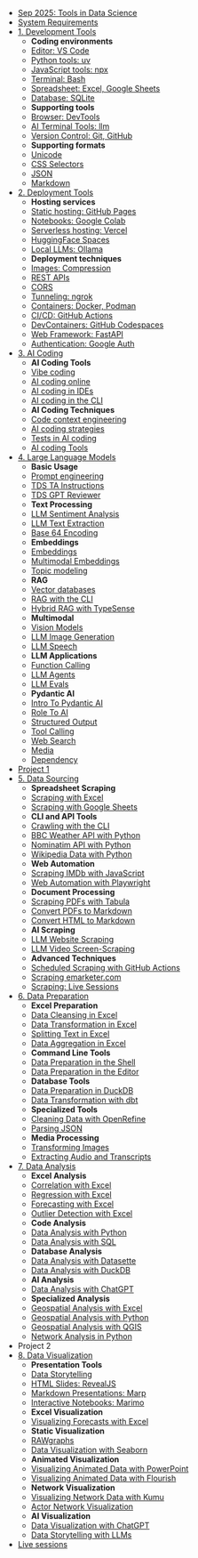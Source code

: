 - [Sep 2025: Tools in Data Science](README.md)
- [System Requirements](system-requirements.md)
- [1. Development Tools](development-tools.md)
  - **Coding environments**
  - [Editor: VS Code](vscode.md)
  - [Python tools: uv](uv.md)
  - [JavaScript tools: npx](npx.md)
  - [Terminal: Bash](bash.md)
  - [Spreadsheet: Excel, Google Sheets](spreadsheets.md)
  - [Database: SQLite](sqlite.md)
  - **Supporting tools**
  - [Browser: DevTools](devtools.md)
  - [AI Terminal Tools: llm](llm.md)
  - [Version Control: Git, GitHub](git.md)
  - **Supporting formats**
  - [Unicode](unicode.md)
  - [CSS Selectors](css-selectors.md)
  - [JSON](json.md)
  - [Markdown](markdown.md)
- [2. Deployment Tools](deployment-tools.md)
  - **Hosting services**
  - [Static hosting: GitHub Pages](github-pages.md)
  - [Notebooks: Google Colab](colab.md)
  - [Serverless hosting: Vercel](vercel.md)
  - [HuggingFace Spaces](huggingface-spaces.md)
  - [Local LLMs: Ollama](ollama.md)
  - **Deployment techniques**
  - [Images: Compression](image-compression.md)
  - [REST APIs](rest-apis.md)
  - [CORS](cors.md)
  - [Tunneling: ngrok](ngrok.md)
  - [Containers: Docker, Podman](docker.md)
  - [CI/CD: GitHub Actions](github-actions.md)
  - [DevContainers: GitHub Codespaces](github-codespaces.md)
  - [Web Framework: FastAPI](fastapi.md)
  - [Authentication: Google Auth](google-auth.md)
- [3. AI Coding](ai-coding.md)
  - **AI Coding Tools**
  - [Vibe coding](vibe-coding.md)
  - [AI coding online](ai-coding-online.md)
  - [AI coding in IDEs](ai-coding-ide.md)
  - [AI coding in the CLI](ai-coding-cli.md)
  - **AI Coding Techniques**
  - [Code context engineering](ai-coding-context.md)
  - [AI coding strategies](ai-coding-strategies.md)
  - [Tests in AI coding](ai-coding-tests.md)
  - [AI coding Tools](ai-coding-tools.md)
- [4. Large Language Models](large-language-models.md)
  - **Basic Usage**
  - [Prompt engineering](prompt-engineering.md)
  - [TDS TA Instructions](tds-ta-instructions.md)
  - [TDS GPT Reviewer](tds-gpt-reviewer.md)
  - **Text Processing**
  - [LLM Sentiment Analysis](llm-sentiment-analysis.md)
  - [LLM Text Extraction](llm-text-extraction.md)
  - [Base 64 Encoding](base64-encoding.md)
  - **Embeddings**
  - [Embeddings](embeddings.md)
  - [Multimodal Embeddings](multimodal-embeddings.md)
  - [Topic modeling](topic-modeling.md)
  - **RAG**
  - [Vector databases](vector-databases.md)
  - [RAG with the CLI](rag-cli.md)
  - [Hybrid RAG with TypeSense](hybrid-rag-typesense.md)
  - **Multimodal**
  - [Vision Models](vision-models.md)
  - [LLM Image Generation](llm-image-generation.md)
  - [LLM Speech](llm-speech.md)
  - **LLM Applications**
  - [Function Calling](function-calling.md)
  - [LLM Agents](llm-agents.md)
  - [LLM Evals](llm-evals.md)
  - **Pydantic AI**
  - [Intro To Pydantic AI](PydanticAI/1_basic.md)
  - [Role To AI](PydanticAI/2_sys_ins.md)
  - [Structured Output](PydanticAI/3_output.md)
  - [Tool Calling](PydanticAI/4_tool_calling.md)
  - [Web Search](PydanticAI/5_websearch.md)
  - [Media](PydanticAI/6_media.md)
  - [Dependency](PydanticAI/7_dep.md)
- [Project 1](project-llm-code-deployment.md)
- [5. Data Sourcing](data-sourcing.md)
  - **Spreadsheet Scraping**
  - [Scraping with Excel](scraping-with-excel.md)
  - [Scraping with Google Sheets](scraping-with-google-sheets.md)
  - **CLI and API Tools**
  - [Crawling with the CLI](crawling-cli.md)
  - [BBC Weather API with Python](bbc-weather-api-with-python.md)
  - [Nominatim API with Python](nominatim-api-with-python.md)
  - [Wikipedia Data with Python](wikipedia-data-with-python.md)
  - **Web Automation**
  - [Scraping IMDb with JavaScript](scraping-imdb-with-javascript.md)
  - [Web Automation with Playwright](web-automation-with-playwright.md)
  - **Document Processing**
  - [Scraping PDFs with Tabula](scraping-pdfs-with-tabula.md)
  - [Convert PDFs to Markdown](convert-pdfs-to-markdown.md)
  - [Convert HTML to Markdown](convert-html-to-markdown.md)
  - **AI Scraping**
  - [LLM Website Scraping](llm-website-scraping.md)
  - [LLM Video Screen-Scraping](llm-video-screen-scraping.md)
  - **Advanced Techniques**
  - [Scheduled Scraping with GitHub Actions](scheduled-scraping-with-github-actions.md)
  - [Scraping emarketer.com](scraping-emarketer.md)
  - [Scraping: Live Sessions](scraping-live-sessions.md)
- [6. Data Preparation](data-preparation.md)
  - **Excel Preparation**
  - [Data Cleansing in Excel](data-cleansing-in-excel.md)
  - [Data Transformation in Excel](data-transformation-in-excel.md)
  - [Splitting Text in Excel](splitting-text-in-excel.md)
  - [Data Aggregation in Excel](data-aggregation-in-excel.md)
  - **Command Line Tools**
  - [Data Preparation in the Shell](data-preparation-in-the-shell.md)
  - [Data Preparation in the Editor](data-preparation-in-the-editor.md)
  - **Database Tools**
  - [Data Preparation in DuckDB](data-preparation-in-duckdb.md)
  - [Data Transformation with dbt](dbt.md)
  - **Specialized Tools**
  - [Cleaning Data with OpenRefine](cleaning-data-with-openrefine.md)
  - [Parsing JSON](parsing-json.md)
  - **Media Processing**
  - [Transforming Images](transforming-images.md)
  - [Extracting Audio and Transcripts](extracting-audio-and-transcripts.md)
- [7. Data Analysis](data-analysis.md)
  - **Excel Analysis**
  - [Correlation with Excel](correlation-with-excel.md)
  - [Regression with Excel](regression-with-excel.md)
  - [Forecasting with Excel](forecasting-with-excel.md)
  - [Outlier Detection with Excel](outlier-detection-with-excel.md)
  - **Code Analysis**
  - [Data Analysis with Python](data-analysis-with-python.md)
  - [Data Analysis with SQL](data-analysis-with-sql.md)
  - **Database Analysis**
  - [Data Analysis with Datasette](data-analysis-with-datasette.md)
  - [Data Analysis with DuckDB](data-analysis-with-duckdb.md)
  - **AI Analysis**
  - [Data Analysis with ChatGPT](data-analysis-with-chatgpt.md)
  - **Specialized Analysis**
  - [Geospatial Analysis with Excel](geospatial-analysis-with-excel.md)
  - [Geospatial Analysis with Python](geospatial-analysis-with-python.md)
  - [Geospatial Analysis with QGIS](geospatial-analysis-with-qgis.md)
  - [Network Analysis in Python](network-analysis-in-python.md)
- Project 2
- [8. Data Visualization](data-visualization.md)
  - **Presentation Tools**
  - [Data Storytelling](data-storytelling.md)
  - [HTML Slides: RevealJS](revealjs.md)
  - [Markdown Presentations: Marp](marp.md)
  - [Interactive Notebooks: Marimo](marimo.md)
  - **Excel Visualization**
  - [Visualizing Forecasts with Excel](visualizing-forecasts-with-excel.md)
  - **Static Visualization**
  - [RAWgraphs](rawgraphs.md)
  - [Data Visualization with Seaborn](data-visualization-with-seaborn.md)
  - **Animated Visualization**
  - [Visualizing Animated Data with PowerPoint](visualizing-animated-data-with-powerpoint.md)
  - [Visualizing Animated Data with Flourish](visualizing-animated-data-with-flourish.md)
  - **Network Visualization**
  - [Visualizing Network Data with Kumu](visualizing-network-data-with-kumu.md)
  - [Actor Network Visualization](actor-network-visualization.md)
  - **AI Visualization**
  - [Data Visualization with ChatGPT](data-visualization-with-chatgpt.md)
  - [Data Storytelling with LLMs](data-storytelling-with-llms.md)
- [Live sessions](live-sessions.md)
